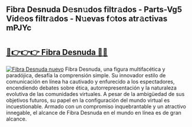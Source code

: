 ## Fibra Desnuda D𝚎sn𝚞dos filtr𝚊dos - Parts-Vg5 Vid𝚎os filtr𝚊dos - N𝚞evas f𝚘tos atr𝚊ctivas mPJYc

# <h2><a href="http://mbb7zwq.tromn.icu/?c=Fibra+Desnuda">🔗👉👉👉 Fibra Desnuda 🔗🔗</a></h2>

[![Fibra Desnuda nuevo](https://i.imgur.com/pEAQMta.gif)](http://mbb7zwq.tromn.icu/?c=Fibra+Desnuda)
Fibra Desnuda, una figura multifacética y paradójica, desafía la comprensión simple. Su innovador estilo de comunicación en línea ha cautivado y enfurecido a los espectadores, encendiendo debates sobre ética, autorrepresentación y la naturaleza evolutiva de las comunidades virtuales. A pesar de la ambigüedad de sus objetivos futuros, su papel en la configuración del mundo virtual es incuestionable. Armado con un compromiso inquebrantable y un atractivo innegable, el alcance de Fibra Desnuda en el mundo en línea es de gran alcance.
